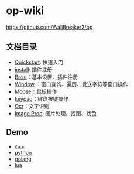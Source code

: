 # op-wiki

https://github.com/WallBreaker2/op

## 文档目录

- [Quickstart](/docs/quickstart.md): 快速入门
- [install](/docs/install.md): 插件注册
- [Base](/docs/base.md)：基本设置、插件注册
- [Window](/docs/window.md) ：窗口查询、遍历、发送字符等窗口操作
- [Moose](/docs/mouse.md)：鼠标操作
- [keypad](/docs/keypad.md)：键盘按键操作
- [Ocr](/docs/ocr.md)：文字识别
- [Image Proc](/docs/ImageProc.md): 图片处理，找图、找色

## Demo

- [c++](/example/c++.md)
- [python](/example/python.md)
- [golang](/example/golang.md)
- [lua](/example/lua.md)
